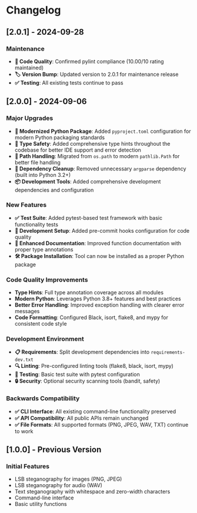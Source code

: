 # Changelog

## [2.0.1] - 2024-09-28

### Maintenance
- **🐛 Code Quality**: Confirmed pylint compliance (10.00/10 rating maintained)
- **🏷️ Version Bump**: Updated version to 2.0.1 for maintenance release
- **✅ Testing**: All existing tests continue to pass

## [2.0.0] - 2024-09-06

### Major Upgrades
- **🔄 Modernized Python Package**: Added `pyproject.toml` configuration for modern Python packaging standards
- **🎯 Type Safety**: Added comprehensive type hints throughout the codebase for better IDE support and error detection
- **📁 Path Handling**: Migrated from `os.path` to modern `pathlib.Path` for better file handling
- **🧹 Dependency Cleanup**: Removed unnecessary `argparse` dependency (built into Python 3.2+)
- **📦 Development Tools**: Added comprehensive development dependencies and configuration

### New Features
- **✅ Test Suite**: Added pytest-based test framework with basic functionality tests
- **🔧 Development Setup**: Added pre-commit hooks configuration for code quality
- **📝 Enhanced Documentation**: Improved function documentation with proper type annotations
- **🛠️ Package Installation**: Tool can now be installed as a proper Python package

### Code Quality Improvements
- **Type Hints**: Full type annotation coverage across all modules
- **Modern Python**: Leverages Python 3.8+ features and best practices  
- **Better Error Handling**: Improved exception handling with clearer error messages
- **Code Formatting**: Configured Black, isort, flake8, and mypy for consistent code style

### Development Environment
- **📋 Requirements**: Split development dependencies into `requirements-dev.txt`
- **🔍 Linting**: Pre-configured linting tools (flake8, black, isort, mypy)
- **🧪 Testing**: Basic test suite with pytest configuration
- **🔒 Security**: Optional security scanning tools (bandit, safety)

### Backwards Compatibility
- **✅ CLI Interface**: All existing command-line functionality preserved
- **✅ API Compatibility**: All public APIs remain unchanged
- **✅ File Formats**: All supported formats (PNG, JPEG, WAV, TXT) continue to work

## [1.0.0] - Previous Version

### Initial Features
- LSB steganography for images (PNG, JPEG)
- LSB steganography for audio (WAV)  
- Text steganography with whitespace and zero-width characters
- Command-line interface
- Basic utility functions